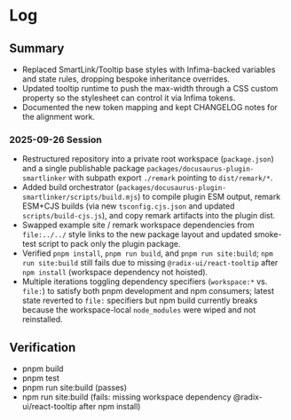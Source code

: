 # Log

## Summary
- Replaced SmartLink/Tooltip base styles with Infima-backed variables and state rules, dropping bespoke inheritance overrides.
- Updated tooltip runtime to push the max-width through a CSS custom property so the stylesheet can control it via Infima tokens.
- Documented the new token mapping and kept CHANGELOG notes for the alignment work.

### 2025-09-26 Session
- Restructured repository into a private root workspace (`package.json`) and a single publishable package `packages/docusaurus-plugin-smartlinker` with subpath export `./remark` pointing to `dist/remark/*`.
- Added build orchestrator (`packages/docusaurus-plugin-smartlinker/scripts/build.mjs`) to compile plugin ESM output, remark ESM+CJS builds (via new `tsconfig.cjs.json` and updated `scripts/build-cjs.js`), and copy remark artifacts into the plugin dist.
- Swapped example site / remark workspace dependencies from `file:../../` style links to the new package layout and updated smoke-test script to pack only the plugin package.
- Verified `pnpm install`, `pnpm run build`, and `pnpm run site:build`; `npm run site:build` still fails due to missing `@radix-ui/react-tooltip` after `npm install` (workspace dependency not hoisted).
- Multiple iterations toggling dependency specifiers (`workspace:*` vs. `file:`) to satisfy both pnpm development and npm consumers; latest state reverted to `file:` specifiers but npm build currently breaks because the workspace-local `node_modules` were wiped and not reinstalled.

## Verification
- pnpm build
- pnpm test
- pnpm run site:build (passes)
- npm run site:build (fails: missing workspace dependency @radix-ui/react-tooltip after npm install)
